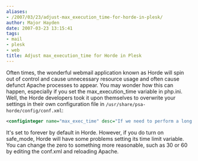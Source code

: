 ```yaml
---
aliases:
- /2007/03/23/adjust-max_execution_time-for-horde-in-plesk/
author: Major Hayden
date: 2007-03-23 13:15:41
tags:
- mail
- plesk
- web
title: Adjust max_execution_time for Horde in Plesk
---
```


Often times, the wonderful webmail application known as Horde will spin out of control and cause unnecessary resource usage and often cause defunct Apache processes to appear. You may wonder how this can happen, especially if you set the max\_execution\_time variable in php.ini. Well, the Horde developers took it upon themselves to overwrite your settings in their own configuration file in `/usr/share/psa-horde/config/conf.xml`:

```xml
<configinteger name="max_exec_time" desc="If we need to perform a long operation, what should we set max_execution_time to (in seconds)? 0 means no limit; however, a value of 0 will cause a warning if you are running in safe mode. See http://www.php.net/manual/function.set-time-limit.php for more information.">0</configinteger>
```

It's set to forever by default in Horde. However, if you do turn on safe_mode, Horde will have some problems setting its time limit variable. You can change the zero to something more reasonable, such as 30 or 60 by editing the conf.xml and reloading Apache.
